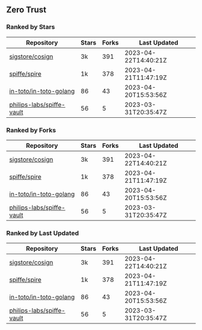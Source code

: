 ## Zero Trust

### Ranked by Stars

| Repository | Stars | Forks | Last Updated |
|------------|-------|-------|--------------|
| [sigstore/cosign](https://github.com/sigstore/cosign) | 3k | 391 | 2023-04-22T14:40:21Z |
| [spiffe/spire](https://github.com/spiffe/spire) | 1k | 378 | 2023-04-21T11:47:19Z |
| [in-toto/in-toto-golang](https://github.com/in-toto/in-toto-golang) | 86 | 43 | 2023-04-20T15:53:56Z |
| [philips-labs/spiffe-vault](https://github.com/philips-labs/spiffe-vault) | 56 | 5 | 2023-03-31T20:35:47Z |

### Ranked by Forks

| Repository | Stars | Forks | Last Updated |
|------------|-------|-------|--------------|
| [sigstore/cosign](https://github.com/sigstore/cosign) | 3k | 391 | 2023-04-22T14:40:21Z |
| [spiffe/spire](https://github.com/spiffe/spire) | 1k | 378 | 2023-04-21T11:47:19Z |
| [in-toto/in-toto-golang](https://github.com/in-toto/in-toto-golang) | 86 | 43 | 2023-04-20T15:53:56Z |
| [philips-labs/spiffe-vault](https://github.com/philips-labs/spiffe-vault) | 56 | 5 | 2023-03-31T20:35:47Z |

### Ranked by Last Updated

| Repository | Stars | Forks | Last Updated |
|------------|-------|-------|--------------|
| [sigstore/cosign](https://github.com/sigstore/cosign) | 3k | 391 | 2023-04-22T14:40:21Z |
| [spiffe/spire](https://github.com/spiffe/spire) | 1k | 378 | 2023-04-21T11:47:19Z |
| [in-toto/in-toto-golang](https://github.com/in-toto/in-toto-golang) | 86 | 43 | 2023-04-20T15:53:56Z |
| [philips-labs/spiffe-vault](https://github.com/philips-labs/spiffe-vault) | 56 | 5 | 2023-03-31T20:35:47Z |

